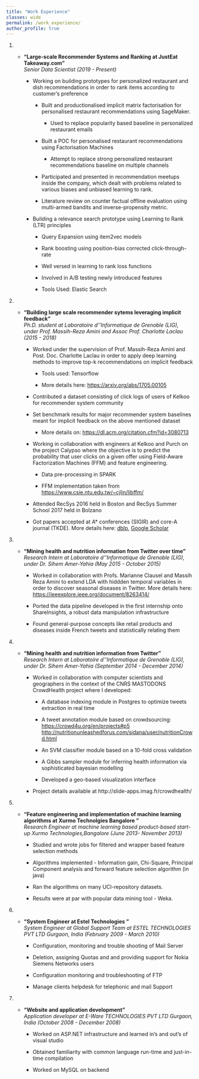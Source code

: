 ```yaml
---
title: "Work Experience"
classes: wide
permalink: /work_experience/
author_profile: true
---
```

<ol>

<li>

<ul>
<li><p><span><strong><span class="sans-serif">“Large-scale Recommender Systems and Ranking at JustEat Takeaway.com”</span></strong></span><br />
<span><em>Senior Data Scientist (2019 - Present)</em></span></p>
<ul>
<li><p>Working on building prototypes for personalized restaurant and dish recommendations in order to rank items according to customer’s preference</p>
<ul>
<li><p>Built and productionalised implicit matrix factorisation for personalised restaurant recommendations using SageMaker.</p>
<ul>
<li><p>Used to replace popularity based baseline in personalized restaurant emails</p></li>
</ul></li>
<li><p>Built a POC for personalised restaurant recommendations using Factorisation Machines</p>
<ul>
<li><p>Attempt to replace strong personalized restaurant recommendations baseline on multiple channels</p></li>
</ul></li>
<li><p>Participated and presented in recommendation meetups inside the company, which dealt with problems related to various biases and unbiased learning to rank.</p></li>
<li><p>Literature review on counter factual offline evaluation using multi-armed bandits and inverse-propensity metric.</p></li>
</ul></li>
<li><p>Building a relevance search prototype using Learning to Rank (LTR) principles</p>
<ul>
<li><p>Query Expansion using item2vec models</p></li>
<li><p>Rank boosting using position-bias corrected click-through-rate</p></li>
<li><p>Well versed in learning to rank loss functions</p></li>
<li><p>Involved in A/B testing newly introduced features</p></li>
<li><p>Tools Used: Elastic Search</p></li>
</ul></li>
</ul></li>
</ul>

</li>

<li>

<ul>
<li><p><span><strong><span class="sans-serif">“Building large scale recommender sytems leveraging implicit feedback”</span></strong></span><br />
<span><em>Ph.D. student at Laboratoire d’’Informatique de Grenoble (LIG), under Prof. Massih-Reza Amini and Assoc Prof. Charlotte Laclau (2015 - 2018)</em></span></p>
<ul>
<li><p>Worked under the supervision of Prof. Massih-Reza Amini and Post. Doc. Charlotte Laclau in order to apply deep learning methods to improve top-k recommendations on implicit feedback</p>
<ul>
<li><p>Tools used: Tensorflow</p></li>
<li><p>More details here: <a href="https://arxiv.org/abs/1705.00105">https://arxiv.org/abs/1705.00105</a></p></li>
</ul></li>
<li><p>Contributed a dataset consisting of click logs of users of Kelkoo for recommender system community</p></li>
<li><p>Set benchmark results for major recommender system baselines meant for implicit feedback on the above mentioned dataset</p>
<ul>
<li><p>More details on: <a href="https://dl.acm.org/citation.cfm?id=3080713">https://dl.acm.org/citation.cfm?id=3080713</a></p></li>
</ul></li>
<li><p>Working in collaboration with engineers at Kelkoo and Purch on the project Calypso where the objective is to predict the probability that user clicks on a given offer using Field-Aware Factorization Machines (FFM) and feature engineering.</p>
<ul>
<li><p>Data pre-processing in SPARK</p></li>
<li><p>FFM implementation taken from <a href="https://www.csie.ntu.edu.tw/~cjlin/libffm/">https://www.csie.ntu.edu.tw/~cjlin/libffm/</a></p></li>
</ul></li>
<li><p>Attended RecSys 2016 held in Boston and RecSys Summer School 2017 held in Bolzano</p></li>
<li><p>Got papers accepted at A* conferences (SIGIR) and core-A journal (TKDE). More details here: <a href="https://dblp.uni-trier.de/pers/hd/s/Sidana:Sumit">dblp</a>, <a href="https://scholar.google.com/citations?user=pVWIAA0AAAAJ&amp;hl=en">Google Scholar</a></p></li>
</ul></li>
</ul>

</li>

<li>

<ul>
<li><p><span><strong><span class="sans-serif">“Mining health and nutrition information from Twitter over time”</span></strong></span><br />
<span><em>Research Intern at Laboratoire d’’Informatique de Grenoble (LIG), under Dr. Sihem Amer-Yahia (May 2015 - October 2015)</em></span></p>
<ul>
<li><p>Worked in collaboration with Profs. Marianne Clausel and Massih Reza Amini to extend LDA with hiddden temporal variables in order to discover seasonal diseases in Twitter. More details here: <a href="https://ieeexplore.ieee.org/document/8263414/">https://ieeexplore.ieee.org/document/8263414/</a></p></li>
<li><p>Ported the data pipeline developed in the first internship onto ShareInsights, a robust data manipulation infrastructure</p></li>
<li><p>Found general-purpose concepts like retail products and diseases inside French tweets and statistically relating them</p></li>
</ul></li>
</ul>

</li>

<li>

<ul>
<li><p><span><strong><span class="sans-serif">“Mining health and nutrition information from Twitter”</span></strong></span><br />
<span><em>Research Intern at Laboratoire d’’Informatique de Grenoble (LIG), under Dr. Sihem Amer-Yahia (September 2014 - December 2014)</em></span></p>
<ul>
<li><p>Worked in collaboration with computer scientists and geographers in the context of the CNRS MASTODONS CrowdHealth project where I developed:</p>
<ul>
<li><p>A database indexing module in Postgres to optimize tweets extraction in real time</p></li>
<li><p>A tweet annotation module based on crowdsourcing:<br />
<a href="https://crowd4u.org/en/projects#p5">https://crowd4u.org/en/projects#p5</a><br />
<a href="http://nutritionunleashedforus.com/sidana/user/nutritionCrowd.html">http://nutritionunleashedforus.com/sidana/user/nutritionCrowd.html</a></p></li>
<li><p>An SVM classifier module based on a 10-fold cross validation</p></li>
<li><p>A Gibbs sampler module for inferring health information via sophisticated bayesian modelling</p></li>
<li><p>Developed a geo-based visualization interface</p></li>
</ul></li>
<li><p>Project details available at http://slide-apps.imag.fr/crowdhealth/</p></li>
</ul></li>
</ul>

</li>

<li>

<ul>
<li><p><span><strong><span class="sans-serif">“Feature engineering and implementation of machine learning algorithms at Xurmo Technolgies Bangalore ”</span></strong></span><br />
<span><em>Research Engineer at machine learning based product-based start-up Xurmo Technologies,Bangalore (June 2013- November 2013)</em></span></p>
<ul>
<li><p>Studied and wrote jobs for filtered and wrapper based feature selection methods</p></li>
<li><p>Algorithms implemented - Information gain, Chi-Square, Principal Component analysis and forward feature selection algorithm (in java)</p></li>
<li><p>Ran the algorithms on many UCI-repository datasets.</p></li>
<li><p>Results were at par with popular data mining tool - Weka.</p></li>
</ul></li>
</ul>

</li>

<li>

<ul>
<li><p><span><strong><span class="sans-serif">“System Engineer at Estel Technologies ”</span></strong></span><br />
<span><em>System Engineer at Global Support Team at ESTEL TECHNOLOGIES PVT LTD Gurgaon, India (February 2009 - March 2010)</em></span></p>
<ul>
<li><p>Configuration, monitoring and trouble shooting of Mail Server</p></li>
<li><p>Deletion, assigning Quotas and and providing support for Nokia Siemens Networks users</p></li>
<li><p>Configuration monitoring and troubleshooting of FTP</p></li>
<li><p>Manage clients helpdesk for telephonic and mail Support</p></li>
</ul></li>
</ul>

</li>

<li>

<ul>
<li><p><span><strong><span class="sans-serif">“Website and application development”</span></strong></span><br />
<span><em>Application developer at E-Ware TECHNOLOGIES PVT LTD Gurgaon, India (October 2008 - December 2008)</em></span></p>
<ul>
<li><p>Worked on ASP.NET infrastructure and learned in’s and out’s of visual studio</p></li>
<li><p>Obtained familiarity with common language run-time and just-in-time compilation</p></li>
<li><p>Worked on MySQL on backend</p></li>
</ul></li>
</ul>

</li>

</ol>